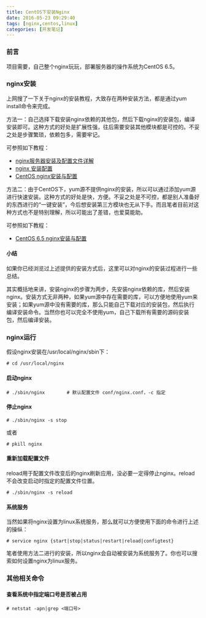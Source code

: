 ```yaml
---
title: CentOS下安装Nginx
date: 2016-05-23 09:29:40
tags: [nginx,centos,linux]
categories: [开发笔记]
---
```

### 前言

项目需要，自己整个nginx玩玩，部署服务器的操作系统为CentOS 6.5。

### nginx安装

上网搜了一下关于nginx的安装教程，大致存在两种安装方法，都是通过yum install命令来完成。

方法一：自己选择下载安装nginx依赖的其他包，然后下载nginx的安装包，编译安装即可。这种方式的好处是扩展性强，往后需要安装其他模块都是可控的。不妥之处是步骤繁琐，依赖包多，需要牢记。

可参照如下教程：

- [nginx服务器安装及配置文件详解](http://seanlook.com/2015/05/17/nginx-install-and-config/)
- [nginx 安装配置](http://www.runoob.com/linux/nginx-install-setup.html)
- [CentOS nginx安装与配置](http://www.jianshu.com/p/d5114a2a2052)

方法二：由于CentOS下，yum源不提供nginx的安装，所以可以通过添加yum源进行快速安装。这种方式的好处是快，方便。不妥之处是不可控，都是别人准备好的东西进行的“一键安装”，今后想安装第三方模块也无从下手。而且笔者目前对这种方式也不是特别理解，所以可能出了差错，也爱莫能助。

可参照如下教程：

- [CentOS 6.5 nginx安装与配置](https://gist.github.com/ifels/c8cfdfe249e27ffa9ba1)

#### 小结

如果你已经浏览过上述提供的安装方式后，这里可以对nginx的安装过程进行一些总结。

其实概括地来讲，安装nginx的步骤为两步，先安装nginx依赖的库，然后安装nginx。安装方式无非两种，如果yum源中存在需要的库，可以方便地使用yum来安装；如果yum源中没有需要的库，那么只能自己下载对应的安装包，然后执行编译安装命令。当然你也可以完全不使用yum，自己下载所有需要的源码安装包，然后编译安装。

### nginx运行

假设nginx安装在/usr/local/nginx/sbin下：

``` Shell
# cd /usr/local/nginx
```

#### 启动nginx

``` Shell
# ./sbin/nginx        # 默认配置文件 conf/nginx.conf，-c 指定
```

#### 停止nginx

``` Shell
# ./sbin/nginx -s stop
```

或者

``` Shell
# pkill nginx
```

#### 重新加载配置文件

reload用于配置文件改变后的nginx刷新应用，没必要一定得停止nginx。reload不会改变启动时指定的配置文件位置。

``` Shell
# ./sbin/nginx -s reload
```

#### 系统服务

当然如果将nginx设置为linux系统服务，那么就可以方便使用下面的命令进行上述的操纵：

``` Shell
# service nginx {start|stop|status|restart|reload|configtest}
```

笔者使用方法二进行的安装，所以nginx会自动被安装为系统服务了。你也可以搜索如何设置nginx为linux服务。

### 其他相关命令

#### 查看系统中指定端口号是否被占用

``` Shell
# netstat -apn|grep <端口号>
```
